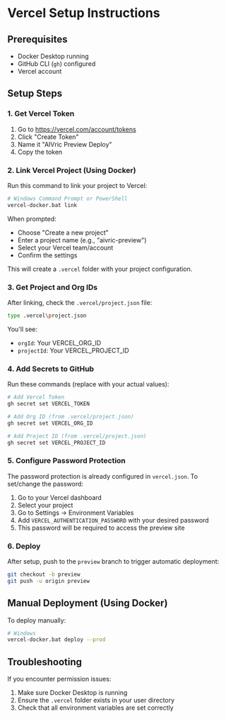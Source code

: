 # Vercel Setup Instructions

## Prerequisites
- Docker Desktop running
- GitHub CLI (`gh`) configured
- Vercel account

## Setup Steps

### 1. Get Vercel Token
1. Go to https://vercel.com/account/tokens
2. Click "Create Token"
3. Name it "AIVric Preview Deploy"
4. Copy the token

### 2. Link Vercel Project (Using Docker)

Run this command to link your project to Vercel:
```bash
# Windows Command Prompt or PowerShell
vercel-docker.bat link
```

When prompted:
- Choose "Create a new project"
- Enter a project name (e.g., "aivric-preview")
- Select your Vercel team/account
- Confirm the settings

This will create a `.vercel` folder with your project configuration.

### 3. Get Project and Org IDs

After linking, check the `.vercel/project.json` file:
```bash
type .vercel\project.json
```

You'll see:
- `orgId`: Your VERCEL_ORG_ID
- `projectId`: Your VERCEL_PROJECT_ID

### 4. Add Secrets to GitHub

Run these commands (replace with your actual values):

```bash
# Add Vercel Token
gh secret set VERCEL_TOKEN

# Add Org ID (from .vercel/project.json)
gh secret set VERCEL_ORG_ID

# Add Project ID (from .vercel/project.json)
gh secret set VERCEL_PROJECT_ID
```

### 5. Configure Password Protection

The password protection is already configured in `vercel.json`.
To set/change the password:

1. Go to your Vercel dashboard
2. Select your project
3. Go to Settings → Environment Variables
4. Add `VERCEL_AUTHENTICATION_PASSWORD` with your desired password
5. This password will be required to access the preview site

### 6. Deploy

After setup, push to the `preview` branch to trigger automatic deployment:

```bash
git checkout -b preview
git push -u origin preview
```

## Manual Deployment (Using Docker)

To deploy manually:
```bash
# Windows
vercel-docker.bat deploy --prod
```

## Troubleshooting

If you encounter permission issues:
1. Make sure Docker Desktop is running
2. Ensure the `.vercel` folder exists in your user directory
3. Check that all environment variables are set correctly